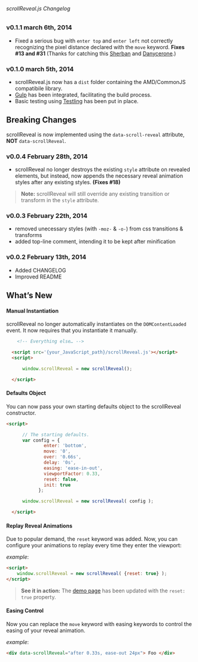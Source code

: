 ###### scrollReveal.js Changelog

### v0.1.1   march 6th, 2014

* Fixed a serious bug with `enter top` and `enter left` not correctly recognizing the pixel distance declared with the `move` keyword. **Fixes #13 and #31** (Thanks for catching this [Sherban](https://github.com/sherban1988) and [Danycerone](https://github.com/damycerone).)

### v0.1.0   march 5th, 2014

* scrollReveal.js now has a `dist` folder containing the AMD/CommonJS compatibile library.
* [Gulp](http://gulpjs.com/) has been integrated, facilitating the build process.
* Basic testing using [Testling](https://ci.testling.com/) has been put in place.

Breaking Changes
----------------
scrollReveal is now implemented using the `data-scroll-reveal` attribute, **NOT** `data-scrollReveal`.

###  v0.0.4  February 28th, 2014

* scrollReveal no longer destroys the existing `style` attribute on revealed elements, but instead, now appends the necessary reveal animation styles after any existing styles. **(Fixes #18)**

>**Note:** scrollReveal will still override any existing transition or transform in the `style` attribute.

###  v0.0.3  February 22th, 2014

* removed unecessary styles (with `-moz-` & `-o-`) from css transitions & transforms
* added top-line comment, intending it to be kept after minification

###  v0.0.2  February 13th, 2014

* Added CHANGELOG
* Improved README

What’s New
----------
#### Manual Instantiation
scrollReveal no longer automatically instantiates on the `DOMContentLoaded` event. It now requires that you instantiate it manually.

```html
    <!-- Everything else… -->

  <script src='{your_JavaScript_path}/scrollReveal.js'></script>
  <script>

      window.scrollReveal = new scrollReveal();

  </script>
```
#### Defaults Object

You can now pass your own starting defaults object to the scrollReveal constructor.

```html
<script>

      // The starting defaults.
      var config = {
              enter: 'bottom',
              move: '0',
              over: '0.66s',
              delay: '0s',
              easing: 'ease-in-out',
              viewportFactor: 0.33,
              reset: false,
              init: true
            };

      window.scrollReveal = new scrollReveal( config );

  </script>
```
#### Replay Reveal Animations
Due to popular demand, the `reset` keyword was added. Now, you can configure your animations to replay every time they enter the viewport:

*example*:
```html
<script>
    window.scrollReveal = new scrollReveal( {reset: true} );
</script>
```

>**See it in action:** The [demo page](http://julianlloyd.me/scrollreveal) has been updated with the `reset: true` property.

#### Easing Control
Now you can replace the `move` keyword with easing keywords to control the easing of your reveal animation.

*example*:
```html
<div data-scrollReveal="after 0.33s, ease-out 24px"> Foo </div>
```
